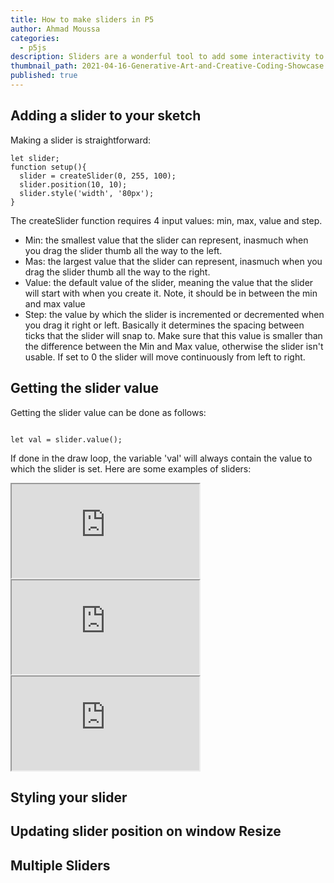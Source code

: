 ```yaml
---
title: How to make sliders in P5
author: Ahmad Moussa
categories:
  - p5js
description: Sliders are a wonderful tool to add some interactivity to your sketches. Here's everything you need to know.
thumbnail_path: 2021-04-16-Generative-Art-and-Creative-Coding-Showcase.png
published: true
---
```


<h2>Adding a slider to your sketch</h2>
Making a slider is straightforward:


<pre><code>let slider;
function setup(){
  slider = createSlider(0, 255, 100);
  slider.position(10, 10);
  slider.style('width', '80px');
}
</code></pre>

The createSlider function requires 4 input values: min, max, value and step.

<ul>
<li>Min: the smallest value that the slider can represent, inasmuch when you drag the slider thumb all the way to the left.</li>
<li>Mas: the largest value that the slider can represent, inasmuch when you drag the slider thumb all the way to the right.</li>
<li>Value: the default value of the slider, meaning the value that the slider will start with when you create it. Note, it should be in between the min and max value</li>
<li>Step: the value by which the slider is incremented or decremented when you drag it right or left. Basically it determines the spacing between ticks that the slider will snap to. Make sure that this value is smaller than the difference between the Min and Max value, otherwise the slider isn't usable. If set to 0 the slider will move continuously from left to right.</li>
</ul>



<h2>Getting the slider value</h2>
Getting the slider value can be done as follows:



<pre><code>
let val = slider.value();
</code></pre>

If done in the draw loop, the variable 'val' will always contain the value to which the slider is set. Here are some examples of sliders:

<div class="row gtr-200">
			<div class="col-4 col-12-medium">
          <iframe src="https://preview.p5js.org/AhmadMoussa/embed/guMmjYvT4"></iframe>
      </div>
      <div class="col-4 col-12-medium">
          <iframe src="https://preview.p5js.org/AhmadMoussa/embed/guMmjYvT4"></iframe>
      </div>
      <div class="col-4 col-12-medium">
          <iframe src="https://preview.p5js.org/AhmadMoussa/embed/guMmjYvT4"></iframe>
      </div>
</div>


<h2>Styling your slider</h2>

<h2>Updating slider position on window Resize</h2>

<h2>Multiple Sliders</h2>
